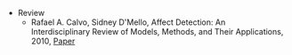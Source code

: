 * Review
  * Rafael A. Calvo, Sidney D'Mello, Affect Detection: An Interdisciplinary Review of Models, Methods, and Their Applications, 2010, [Paper](http://ieeexplore.ieee.org/document/5520655/)

